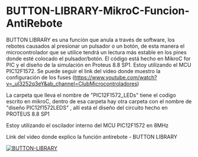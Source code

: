 # BUTTON-LIBRARY-MikroC-Funcion-AntiRebote
BUTTON LIBRARY es una función que anula a través de software, los rebotes causados al presionar un pulsador o un botón, de esta manera el microcontrolador que se utilice tendrá un lectura más estable en los pines donde esté colocado el pulsador/botón. El código está hecho en MikroC for PIC y el diseño de la simulación en Proteus 8.8 SP1. Estoy utilizando el MCU PIC12F1572.  Se puede seguir el link del video donde muestro la configuración de los fuses (https://www.youtube.com/watch?v=_uI3252q3eY&ab_channel=ClubMicrocontroladores)

La carpeta que lleva el nombre de "PIC12F1572_LEDs" tiene el codigo escrito en mikroC, dentro de esa carpeta hay otra carpeta con el nombre de "diseño PIC12f1572LEDS" , allí está el diseño del circuito hecho en PROTEUS 8.8 SP1

Estoy utilizando el oscilador interno del MCU PIC12F1572 en 8MHz

Link del video donde explico la función antirebote - BUTTON LIBRARY

[![BUTTON-LIBRARY](https://img.youtube.com/vi/uI3252q3eY&ab_channel=ClubMicrocontroladores&abb/0.jpg)](https://www.youtube.com/watch?v=uI3252q3eY&ab_channel=ClubMicrocontroladores)
